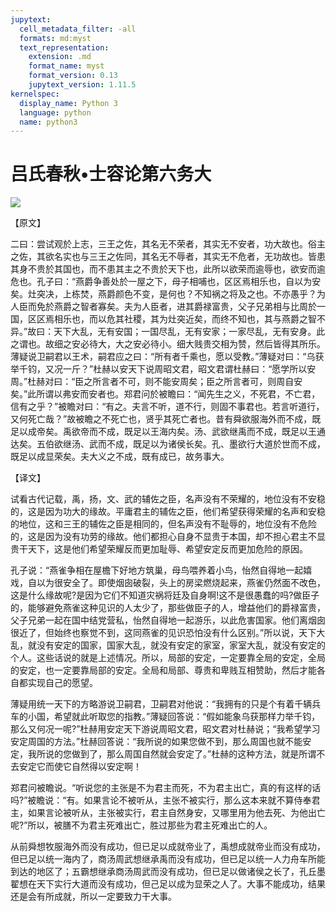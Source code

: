 ```yaml
---
jupytext:
  cell_metadata_filter: -all
  formats: md:myst
  text_representation:
    extension: .md
    format_name: myst
    format_version: 0.13
    jupytext_version: 1.11.5
kernelspec:
  display_name: Python 3
  language: python
  name: python3
---
```

# 吕氏春秋&#8226;士容论第六务大

![](image/cover.jpg)

【原文】

二曰：尝试观於上志，三王之佐，其名无不荣者，其实无不安者，功大故也。俗主之佐，其欲名实也与三王之佐同，其名无不辱者，其实无不危者，无功故也。皆患其身不贵於其国也，而不患其主之不贵於天下也，此所以欲荣而逾辱也，欲安而逾危也。孔子曰：“燕爵争善处於一屋之下，母子相哺也，区区焉相乐也，自以为安矣。灶突决，上栋焚，燕爵颜色不变，是何也？不知祸之将及之也。不亦愚乎？为人臣而免於燕爵之智者寡矣。夫为人臣者，进其爵禄富贵，父子兄弟相与比周於一国，区区焉相乐也，而以危其社稷，其为灶突近矣，而终不知也，其与燕爵之智不异。”故曰：天下大乱，无有安国；一国尽乱，无有安家；一家尽乱，无有安身。此之谓也。故细之安必待大，大之安必待小。细大贱贵交相为赞，然后皆得其所乐。薄疑说卫嗣君以王术，嗣君应之曰：“所有者千乘也，愿以受教。”薄疑对曰：“乌获举千钧，又况一斤？”杜赫以安天下说周昭文君，昭文君谓杜赫曰：“愿学所以安周。”杜赫对曰：“臣之所言者不可，则不能安周矣；臣之所言者可，则周自安矣。”此所谓以弗安而安者也。郑君问於被瞻曰：“闻先生之义，不死君，不亡君，信有之乎？”被瞻对曰：“有之。夫言不听，道不行，则固不事君也。若言听道行，又何死亡哉？”故被瞻之不死亡也，贤乎其死亡者也。昔有舜欲服海外而不成，既足以成帝矣。禹欲帝而不成，既足以王海内矣。汤、武欲继禹而不成，既足以王通达矣。五伯欲继汤、武而不成，既足以为诸侯长矣。孔、墨欲行大道於世而不成，既足以成显荣矣。夫大义之不成，既有成已，故务事大。

【译文】

试看古代记载，禹，扬，文、武的辅佐之臣，名声没有不荣耀的，地位没有不安稳的，这是因为功大的缘故。平庸君主的辅佐之臣，他们希望获得荣耀的名声和安稳的地位，这和三王的辅佐之臣是相同的，但名声没有不耻辱的，地位没有不危险的，这是因为没有功劳的缘故。他们都担心自身不显贵于本国，却不担心君主不显贵干天下，这是他们希望荣耀反而更加耻辱、希望安定反而更加危险的原因。

孔子说：“燕雀争相在屋檐下好地方筑巢，母鸟喂养着小鸟，怡然自得地一起嬉戏，自以为很安全了。即使烟囱破裂，头上的房梁燃烧起来，燕雀仍然面不改色，这是什么缘故呢?是因为它们不知道灾祸将廷及自身啊!这不是很愚蠢的吗?做臣子的，能够避免燕雀这种见识的人太少了，那些做臣子的人，增益他们的爵禄富贵，父子兄弟一起在国中结党营私，怡然自得地一起游乐，以此危害国家。他们离烟囱很近了，但始终也察觉不到，这同燕雀的见识恐怕没有什么区别。”所以说，天下大乱，就没有安定的国家，国家大乱，就没有安定的家室，家室大乱，就没有安定的个人。这些话说的就是上述情况。所以，局部的安定，一定要靠全局的安定，全局的安定，也一定要靠局部的安定。全局和局部、尊贵和卑贱互相赞助，然后才能各自都实现自己的愿望。

薄疑用统一天下的方略游说卫嗣君，卫嗣君对他说：“我拥有的只是个有着千辆兵车的小国，希望就此听取您的指教。”薄疑回答说：“假如能象乌获那样力举千钧，那么又何况一呢?”杜赫用安定天下游说周昭文君，昭文君对杜赫说；“我希望学习安定周国的方法。”杜赫回答说：“我所说的如果您做不到，那么周国也就不能安定，我所说的您做到了，那么周国自然就会安定了。”杜赫的这种方法，就是所谓不去安定它而使它自然得以安定啊！

郑君问被瞻说。“听说您的主张是不为君主而死，不为君主出亡，真的有这样的话吗?”被瞻说：“有。如果言论不被听从，主张不被实行，那么这本来就不算侍奉君主，如果言论被听从，主张被实行，君主自然身安，又哪里用为他去死、为他出亡呢?”所以，被膳不为君主死难出亡，胜过那些为君主死难出亡的人。

从前舜想牧服海外而没有成功，但已足以成就帝业了，禹想成就帝业而没有成功，但已足以统一海内了，商汤周武想继承禹而没有成功，但已足以统一人力舟车所能到达的地区了；五霸想继承商汤周武而没有成功，但已足以做诸侯之长了，孔丘墨翟想在天下实行大道而没有成功，但己足以成为显荣之人了。大事不能成功，结果还是会有所成就，所以一定要致力干大事。



